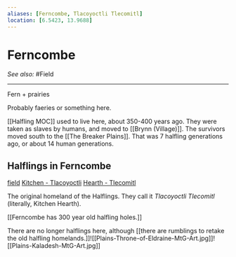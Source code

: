```yaml
---
aliases: [Ferncombe, Tlacoyoctli Tlecomitl]
location: [6.5423, 13.9688]
---
```


# Ferncombe
*See also:* #Field
___
Fern + prairies

Probably faeries or something here.

[[Halfling MOC]] used to live here, about 350-400 years ago. They were taken as slaves by humans, and moved to [[Brynn (Village)]]. The survivors moved south to the [[The Breaker Plains]]. That was 7 halfling generations ago, or about 14 human generations.

## Halflings in Ferncombe
[field](https://nahuatl.uoregon.edu/content/tepamitl)
[Kitchen - Tlacoyoctli](https://nahuatl.uoregon.edu/content/tlacoyoctli)
[Hearth - Tlecomitl](https://nahuatl.uoregon.edu/content/tlecomitl)


The original homeland of the Halflings. They call it *Tlacoyoctli Tlecomitl* (literally, Kitchen Hearth).

[[Ferncombe has 300 year old halfling holes.]]

There are no longer halflings here, although [[there are rumblings to retake the old halfling homelands.]]![[Plains-Throne-of-Eldraine-MtG-Art.jpg]]![[Plains-Kaladesh-MtG-Art.jpg]]